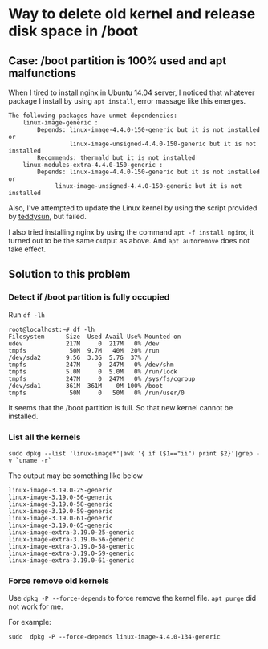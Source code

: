# Way to delete old kernel and release disk space in /boot #

## Case: /boot partition is 100% used and apt malfunctions ##

When I tired to install nginx in Ubuntu 14.04 server, I noticed that whatever package I install by using `apt install`, error massage like this emerges.

``` shell
The following packages have unmet dependencies: 
	linux-image-generic : 
		Depends: linux-image-4.4.0-150-generic but it is not installed or
		         linux-image-unsigned-4.4.0-150-generic but it is not installed             
		Recommends: thermald but it is not installed
	linux-modules-extra-4.4.0-150-generic : 
		Depends: linux-image-4.4.0-150-generic but it is not installed or
			 linux-image-unsigned-4.4.0-150-generic but it is not installed
```

Also, I've attempted to update the Linux kernel by using the script provided by [teddysun](https://teddysun.com/489.html), but failed.

I also tried installing nginx by using the command `apt -f install nginx`, it turned out to be the same output as above. And `apt autoremove` does not take effect.

## Solution to this problem ##

### Detect if /boot partition is fully occupied ###

Run `df -lh`

``` shell
root@localhost:~# df -lh
Filesystem      Size  Used Avail Use% Mounted on
udev            217M     0  217M   0% /dev
tmpfs            50M  9.7M   40M  20% /run
/dev/sda2       9.5G  3.3G  5.7G  37% /
tmpfs           247M     0  247M   0% /dev/shm
tmpfs           5.0M     0  5.0M   0% /run/lock
tmpfs           247M     0  247M   0% /sys/fs/cgroup
/dev/sda1       361M  361M    0M 100% /boot
tmpfs            50M     0   50M   0% /run/user/0
```

It seems that the /boot partition is full. So that new kernel cannot be installed.

### List all the kernels ###

``` shell
sudo dpkg --list 'linux-image*'|awk '{ if ($1=="ii") print $2}'|grep -v `uname -r`
```

The output may be something like below

``` shell
linux-image-3.19.0-25-generic
linux-image-3.19.0-56-generic
linux-image-3.19.0-58-generic
linux-image-3.19.0-59-generic
linux-image-3.19.0-61-generic
linux-image-3.19.0-65-generic
linux-image-extra-3.19.0-25-generic
linux-image-extra-3.19.0-56-generic
linux-image-extra-3.19.0-58-generic
linux-image-extra-3.19.0-59-generic
linux-image-extra-3.19.0-61-generic
```

### Force remove old kernels ###

Use `dpkg -P --force-depends` to force remove the kernel file. `apt purge` did not work for me.

For example:

``` shell
sudo  dpkg -P --force-depends linux-image-4.4.0-134-generic
```



